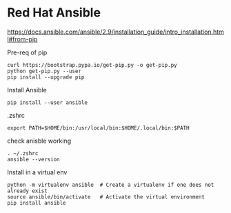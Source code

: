# Red Hat Ansible
https://docs.ansible.com/ansible/2.9/installation_guide/intro_installation.html#from-pip

Pre-req of pip
```
curl https://bootstrap.pypa.io/get-pip.py -o get-pip.py
python get-pip.py --user
pip install --upgrade pip
```

Install Ansible
```
pip install --user ansible
```
.zshrc
```
export PATH=$HOME/bin:/usr/local/bin:$HOME/.local/bin:$PATH
```
check anisble working
```
. ~/.zshrc
ansible --version
```

Install in a virtual env
```
python -m virtualenv ansible  # Create a virtualenv if one does not already exist
source ansible/bin/activate   # Activate the virtual environment
pip install ansible
```